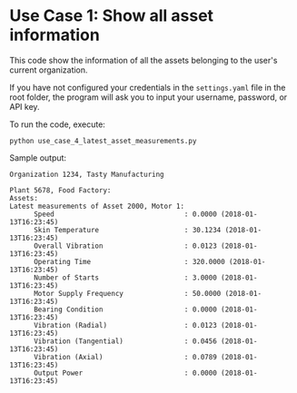 # Use Case 1: Show all asset information

This code show the information of all the assets belonging to the user's current organization.

If you have not configured your credentials in the `settings.yaml` file in the root folder,
the program will ask you to input your username, password, or API key.

To run the code, execute:

    python use_case_4_latest_asset_measurements.py
    
Sample output:

    Organization 1234, Tasty Manufacturing
    
    Plant 5678, Food Factory:
    Assets:
    Latest measurements of Asset 2000, Motor 1:
          Speed                                : 0.0000 (2018-01-13T16:23:45)
          Skin Temperature                     : 30.1234 (2018-01-13T16:23:45)
          Overall Vibration                    : 0.0123 (2018-01-13T16:23:45)
          Operating Time                       : 320.0000 (2018-01-13T16:23:45)
          Number of Starts                     : 3.0000 (2018-01-13T16:23:45)
          Motor Supply Frequency               : 50.0000 (2018-01-13T16:23:45)
          Bearing Condition                    : 0.0000 (2018-01-13T16:23:45)
          Vibration (Radial)                   : 0.0123 (2018-01-13T16:23:45)
          Vibration (Tangential)               : 0.0456 (2018-01-13T16:23:45)
          Vibration (Axial)                    : 0.0789 (2018-01-13T16:23:45)
          Output Power                         : 0.0000 (2018-01-13T16:23:45)
